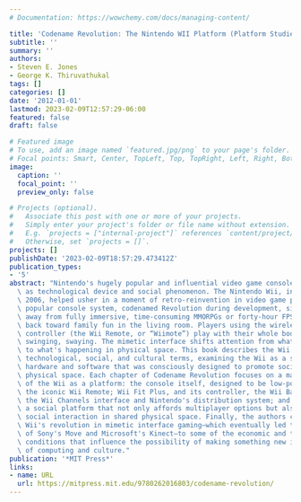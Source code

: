 ```yaml
---
# Documentation: https://wowchemy.com/docs/managing-content/

title: 'Codename Revolution: The Nintendo WII Platform (Platform Studies)'
subtitle: ''
summary: ''
authors:
- Steven E. Jones
- George K. Thiruvathukal
tags: []
categories: []
date: '2012-01-01'
lastmod: 2023-02-09T12:57:29-06:00
featured: false
draft: false

# Featured image
# To use, add an image named `featured.jpg/png` to your page's folder.
# Focal points: Smart, Center, TopLeft, Top, TopRight, Left, Right, BottomLeft, Bottom, BottomRight.
image:
  caption: ''
  focal_point: ''
  preview_only: false

# Projects (optional).
#   Associate this post with one or more of your projects.
#   Simply enter your project's folder or file name without extension.
#   E.g. `projects = ["internal-project"]` references `content/project/deep-learning/index.md`.
#   Otherwise, set `projects = []`.
projects: []
publishDate: '2023-02-09T18:57:29.473412Z'
publication_types:
- '5'
abstract: "Nintendo's hugely popular and influential video game console system considered\
  \ as technological device and social phenomenon. The Nintendo Wii, introduced in\
  \ 2006, helped usher in a moment of retro-reinvention in video game play. This hugely\
  \ popular console system, codenamed Revolution during development, signaled a turn\
  \ away from fully immersive, time-consuming MMORPGs or forty-hour FPS games and\
  \ back toward family fun in the living room. Players using the wireless motion-sensitive\
  \ controller (the Wii Remote, or “Wiimote”) play with their whole bodies, waving,\
  \ swinging, swaying. The mimetic interface shifts attention from what's on the screen\
  \ to what's happening in physical space. This book describes the Wii's impact in\
  \ technological, social, and cultural terms, examining the Wii as a system of interrelated\
  \ hardware and software that was consciously designed to promote social play in\
  \ physical space. Each chapter of Codename Revolution focuses on a major component\
  \ of the Wii as a platform: the console itself, designed to be low-powered and nimble;\
  \ the iconic Wii Remote; Wii Fit Plus, and its controller, the Wii Balance Board;\
  \ the Wii Channels interface and Nintendo's distribution system; and the Wii as\
  \ a social platform that not only affords multiplayer options but also encourages\
  \ social interaction in shared physical space. Finally, the authors connect the\
  \ Wii's revolution in mimetic interface gaming—which eventually led to the release\
  \ of Sony's Move and Microsoft's Kinect—to some of the economic and technological\
  \ conditions that influence the possibility of making something new in this arena\
  \ of computing and culture."
publication: '*MIT Press*'
links:
- name: URL
  url: https://mitpress.mit.edu/9780262016803/codename-revolution/
---
```

